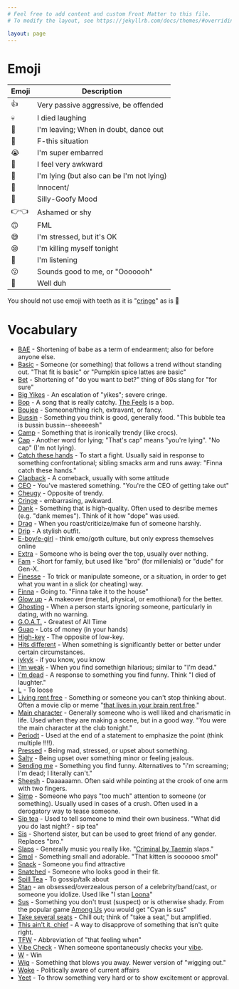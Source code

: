 ```yaml
---
# Feel free to add content and custom Front Matter to this file.
# To modify the layout, see https://jekyllrb.com/docs/themes/#overriding-theme-defaults

layout: page
---
```


# Emoji

| Emoji | Description |
| ----------- | ----------- |
| 👍 | Very passive aggressive, be offended |
| 💀 | I died laughing |
| 💃 | I'm leaving; When in doubt, dance out |
| 🤠 | F-this situation |
| 😭 | I'm super embarred |
| 🧍 | I feel very awkward  |
| 🧢 | I'm lying (but also can be I'm not lying) |
| 🥺 | Innocent/ |
| 🤪 | Silly-Goofy Mood |
| 👉👈 | Ashamed or shy |
| 🙃 | FML |
| 😅 | I'm stressed, but it's OK |
| 😪 | I'm killing myself tonight |
| 👀 | I'm listening |
| 😗 | Sounds good to me, or "Ooooooh"|
| 💁 | Well duh |

You should not use emoji with teeth as it is "[cringe](https://www.urbandictionary.com/define.php?term=Cringe)" as is 🤯

# Vocabulary

* [BAE](https://www.urbandictionary.com/define.php?term=Bae) - Shortening of babe as a term of endearment; also for before anyone else. 
* [Basic](https://www.urbandictionary.com/define.php?term=Basic) - Someone (or something) that follows a trend without standing out. "That fit is basic" or "Pumpkin spice lattes are basic"
* [Bet](https://www.urbandictionary.com/define.php?term=Bet) - Shortening of "do you want to bet?" thing of 80s slang for "for sure"
* [Big Yikes](https://www.urbandictionary.com/define.php?term=Big%20yike) - An escalation of "yikes"; severe cringe.
* [Bop](https://www.urbandictionary.com/define.php?term=bop) - A song that is really catchy. [The Feels](https://www.youtube.com/watch?v=f5_wn8mexmM) is a bop.
* [Boujee](https://www.urbandictionary.com/define.php?term=Boujee) - Someone/thing rich, extravant, or fancy.
* [Bussin](https://www.urbandictionary.com/define.php?term=bussin) - Something you think is good, generally food. "This bubble tea is bussin bussin--sheeeesh"
* [Camp](https://www.urbandictionary.com/define.php?term=camp) - Something that is ironically trendy (like crocs).
* [Cap](https://www.urbandictionary.com/define.php?term=cap) - Another word for lying; "That's cap" means "you're lying". "No cap" (I'm not lying).
* [Catch these hands](https://www.urbandictionary.com/define.php?term=catch+these+hands) - To start a fight. Usually said in response to something confrontational; sibling smacks arm and runs away: "Finna catch these hands."
* [Clapback](https://www.urbandictionary.com/define.php?term=clapback) - A comeback, usually with some attitude
* [CEO](https://www.urbandictionary.com/define.php?term=CEO) - You've mastered something. "You're the CEO of getting take out"
* [Cheugy](https://www.urbandictionary.com/define.php?term=Cheugy) - Opposite of trendy. 
* [Cringe](https://www.urbandictionary.com/define.php?term=Cringe) - embarrasing, awkward.
* [Dank](https://www.urbandictionary.com/define.php?term=dank) - Something that is high-quality. Often used to desribe memes (e.g. "dank memes"). Think of it how "dope" was used.
* [Drag](https://www.urbandictionary.com/define.php?term=Drag) - When you roast/criticize/make fun of someone harshly. 
* [Drip](https://www.urbandictionary.com/define.php?term=Drip) - A stylish outfit.
* [E-boy/e-girl](https://www.urbandictionary.com/define.php?term=eboy) - think emo/goth culture, but only express themselves online
* [Extra](https://www.urbandictionary.com/define.php?term=extra) - Someone who is being over the top, usually over nothing. 
* [Fam](https://www.urbandictionary.com/define.php?term=fam) - Short for family, but used like "bro" (for millenials) or "dude" for Gen-X.
* [Finesse](https://www.urbandictionary.com/define.php?term=finesse) - To trick or manipulate someone, or a situation, in order to get what you want in a slick (or cheating) way.
* [Finna](https://www.urbandictionary.com/define.php?term=finna) - Going to. "Finna take it to the house" 
* [Glow up](https://www.urbandictionary.com/define.php?term=Glow+Up) - A makeover (mental, physical, or emothional) for the better.
* [Ghosting](https://www.urbandictionary.com/define.php?term=Ghosting) - When a person starts ignoring someone, particularly in dating, with no warning. 
* [G.O.A.T.](https://www.urbandictionary.com/define.php?term=goat) - Greatest of All Time
* [Guap](https://www.urbandictionary.com/define.php?term=Guap) - Lots of money (in your hands)
* [High-key](https://www.urbandictionary.com/define.php?term=highkey) - The opposite of low-key.
* [Hits different](https://www.urbandictionary.com/define.php?term=Hits%20different) - When something is significantly better or better under certain circumstances. 
* [iykyk](https://www.urbandictionary.com/define.php?term=iykyk) - if you know, you know
* [I’m weak](https://www.urbandictionary.com/define.php?term=I%27m+weak%21) - When you find somethign hilarious; similar to "I'm dead."
* [I'm dead](https://www.urbandictionary.com/define.php?term=I%27m%20Dead) - A response to something you find funny. Think "I died of laughter."
* [L](https://www.urbandictionary.com/define.php?term=L) - To loose
* [Living rent free](https://www.urbandictionary.com/define.php?term=Living%20rent%20free) - Something or someone you can't stop thinking about. Often a movie clip or meme "[that lives in your brain rent free](https://www.youtube.com/watch?v=5JcuKCXQ9Uk)."
* [Main character](https://www.urbandictionary.com/define.php?term=Main+character) - Generally someone who is well liked and charismatic in life. Used when they are making a scene, but in a good way. "You were the main character at the club tonight."
* [Periodt](https://www.urbandictionary.com/define.php?term=Periodt) - Used at the end of a statement to emphasize the point (think multiple !!!!).
* [Pressed](https://www.urbandictionary.com/define.php?term=Pressed) - Being mad, stressed, or upset about something. 
* [Salty](https://www.urbandictionary.com/define.php?term=salty) - Being upset over something minor or feeling jealous.
* [Sending me](https://www.urbandictionary.com/define.php?term=sending+me) - Something you find funny. Alternatives to "i'm screaming; I'm dead; I literally can't."
* [Sheesh](https://www.urbandictionary.com/define.php?term=Sheesh) - Daaaaaamn. Often said while pointing at the crook of one arm with two fingers.
* [Simp](https://www.urbandictionary.com/define.php?term=Simp) - Someone who pays "too much" attention to someone (or something). Usually used in cases of a crush. Often used in a derogatory way to tease someone. 
* [Sip tea](https://www.urbandictionary.com/define.php?term=sip%20tea) - Used to tell someone to mind their own business. "What did you do last night? - sip tea"
* [Sis](https://www.urbandictionary.com/define.php?term=Sis) - Shortend sister, but can be used to greet friend of any gender. Replaces "bro." 
* [Slaps](https://www.urbandictionary.com/define.php?term=slaps) - Generally music you really like. "[Criminal by Taemin](https://www.youtube.com/watch?v=hFQL7BS6lrs) slaps."
* [Smol](https://www.urbandictionary.com/define.php?term=Smol) - Something small and adorable. "That kitten is soooooo smol" 
* [Snack](https://www.urbandictionary.com/define.php?term=Snack) - Someone you find attractive
* [Snatched](https://www.urbandictionary.com/define.php?term=snatched) - Someone who looks good in their fit. 
* [Spill Tea](https://www.urbandictionary.com/define.php?term=spill+tea) - To gossip/talk about
* [Stan](https://www.urbandictionary.com/define.php?term=Stan) - an obsessed/overzealous person of a celebrity/band/cast, or someone you idolize. Used like "I stan [Loona](https://www.youtube.com/watch?v=_EEo-iE5u_A)"
* [Sus](https://www.urbandictionary.com/define.php?term=sus) - Something you don't trust (suspect) or is otherwise shady. From the popular game [Among Us](https://www.innersloth.com/games/among-us/) you would get "Cyan is sus" 
* [Take several seats](https://www.urbandictionary.com/define.php?term=take%20several%20seats) - Chill out; think of "take a seat," but amplified.  
* [This ain't it, chief](https://www.urbandictionary.com/define.php?term=This+ain%27t+it+chief) - A way to disapprove of something that isn't quite right.
* [TFW](https://www.urbandictionary.com/define.php?term=TFW) - Abbreviation of "that feeling when"
* [Vibe Check](https://www.urbandictionary.com/define.php?term=Vibe+Check) - When someone spontaneously checks your [vibe](https://www.urbandictionary.com/define.php?term=Vibe).
* [W](https://www.urbandictionary.com/define.php?term=W) - Win
* [Wig](https://www.urbandictionary.com/define.php?term=Wig) - Something that blows you away. Newer version of "wigging out." 
* [Woke](https://www.urbandictionary.com/define.php?term=Woke) - Politically aware of current affairs
* [Yeet](https://www.urbandictionary.com/define.php?term=Yeet) - To throw something very hard or to show excitement or approval. 